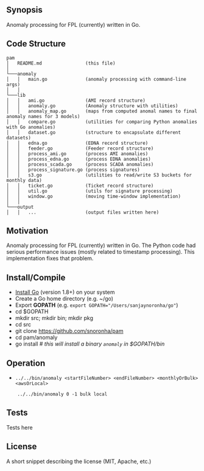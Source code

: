 ## Synopsis

Anomaly processing for FPL (currently) written in Go.

## Code Structure

```
pam
│   README.md                (this file)
│
└───anomaly
│   │   main.go              (anomaly processing with command-line args)
│   │
└───lib
│   │   ami.go               (AMI record structure)
│   │   anomaly.go           (Anomaly structure with utilities)
│   │   anomaly_map.go       (maps from computed anomal names to final anomaly names for 3 models)
│   │   compare.go           (utilities for comparing Python anomalies with Go anomalies)
│   │   dataset.go           (structure to encapsulate different datasets)
│   │   edna.go              (EDNA record structure)
│   │   feeder.go            (Feeder record structure)
│   │   process_ami.go       (process AMI anomalies)
│   │   process_edna.go      (process EDNA anomalies)
│   │   process_scada.go     (process SCADA anomalies)
│   │   process_signature.go (process signatures)
│   │   s3.go                (utilities to read/write S3 buckets for monthly data)
│   │   ticket.go            (Ticket record structure)
│   │   util.go              (utils for signature processing)
│   │   window.go            (moving time-window implementation)
│   │
└───output
│   │   ...                  (output files written here)
```

## Motivation

Anomaly processing for FPL (currently) written in Go. The Python code had serious performance issues (mostly related to timestamp processing). This implementation fixes that problem.

## Install/Compile

* [Install Go](https://golang.org/doc/install) (version 1.8+) on your system
* Create a Go home directory (e.g. ~/go)
* Export **GOPATH** (e.g. `export GOPATH="/Users/sanjaynoronha/go"`)
* cd $GOPATH
* mkdir src; mkdir bin; mkdir pkg
* cd src
* git clone https://github.com/snoronha/pam
* cd pam/anomaly
* go install # *this will install a binary `anomaly` in $GOPATH/bin*

## Operation

* `../../bin/anomaly <startFileNumber> <endFileNumber> <monthlyOrBulk> <awsOrLocal>`
```
    ../../bin/anomaly 0 -1 bulk local
```

## Tests

Tests here

## License

A short snippet describing the license (MIT, Apache, etc.)